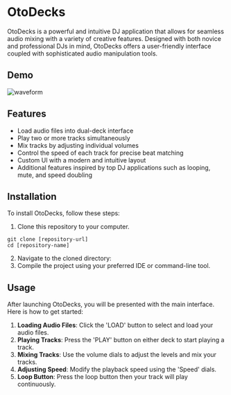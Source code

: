 # OtoDecks

OtoDecks is a powerful and intuitive DJ application that allows for seamless audio mixing with a variety of creative features. Designed with both novice and professional DJs in mind, OtoDecks offers a user-friendly interface coupled with sophisticated audio manipulation tools.

## Demo
![waveform](https://github.com/jaggerchen2001/otodecks/assets/122486839/61d7c349-8219-48f9-a111-09a1f36fc132)

## Features

- Load audio files into dual-deck interface
- Play two or more tracks simultaneously
- Mix tracks by adjusting individual volumes
- Control the speed of each track for precise beat matching
- Custom UI with a modern and intuitive layout
- Additional features inspired by top DJ applications such as looping, mute, and speed doubling

## Installation

To install OtoDecks, follow these steps:

1. Clone this repository to your computer.
```
git clone [repository-url]
cd [repository-name]
```
2. Navigate to the cloned directory:
3. Compile the project using your preferred IDE or command-line tool.

## Usage

After launching OtoDecks, you will be presented with the main interface. Here is how to get started:

1. **Loading Audio Files**: Click the 'LOAD' button to select and load your audio files.
2. **Playing Tracks**: Press the 'PLAY' button on either deck to start playing a track.
3. **Mixing Tracks**: Use the volume dials to adjust the levels and mix your tracks.
4. **Adjusting Speed**: Modify the playback speed using the 'Speed' dials.
5. **Loop Button**: Press the loop button then your track will play continuously.




